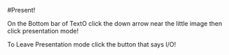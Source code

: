 #Present!

On the Bottom bar of TextO click the down arrow near the little image then click presentation mode!

To Leave  Presentation mode click the button that says I/O!
